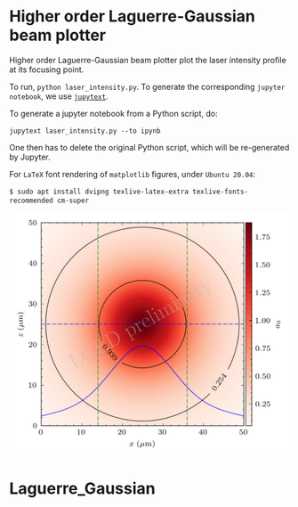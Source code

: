 # Higher order Laguerre-Gaussian beam plotter
Higher order Laguerre-Gaussian beam plotter plot the laser intensity profile at its focusing point.

To run, `python laser_intensity.py`. To generate the corresponding `jupyter notebook`, we use [`jupytext`](https://github.com/mwouts/jupytext). 

To generate a jupyter notebook from a Python script, do:

```console
jupytext laser_intensity.py --to ipynb
```

One then has to delete the original Python script, which will be re-generated by Jupyter.

For `LaTeX` font rendering of `matplotlib` figures, under `Ubuntu 20.04`:

```console
$ sudo apt install dvipng texlive-latex-extra texlive-fonts-recommended cm-super
```

![alt text](Laguerre_Gaussian_mode2.png)

# Laguerre_Gaussian
